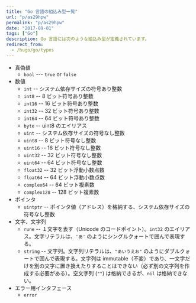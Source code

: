 ```yaml
---
title: "Go 言語の組込み型一覧"
url: "p/as29hpw"
permalink: "p/as29hpw"
date: "2017-09-01"
tags: ["Go"]
description: Go 言語には次のような組込み型が定義されています。
redirect_from:
  - /hugo/go/types
---
```


* 真偽値
  * `bool` --- `true` or `false`
* 数値
  * `int` -- システム依存サイズの符号あり整数
  * `int8` -- 8 ビット符号あり整数
  * `int16` -- 16 ビット符号あり整数
  * `int32` -- 32 ビット符号あり整数
  * `int64` -- 64 ビット符号あり整数
  * `byte` -- uint8 のエイリアス
  * `uint` -- システム依存サイズの符号なし整数
  * `uint8` -- 8 ビット符号なし整数
  * `uint16` -- 16 ビット符号なし整数
  * `uint32` -- 32 ビット符号なし整数
  * `uint64` -- 64 ビット符号なし整数
  * `float32` -- 32 ビット浮動小数点数
  * `float64` -- 64 ビット浮動小数点数
  * `complex64` -- 64 ビット複素数
  * `complex128` -- 128 ビット複素数
* ポインタ
  * `uintptr` -- ポインタ値（アドレス）を格納する、システム依存サイズの符号なし整数
* 文字、文字列
  * `rune` -- １文字を表す（Unicode のコードポイント）。`int32` のエイリアス。文字リテラルは、`'あ'` のようにシングルクォートで囲んで表現する。
  * `string` -- 文字列。文字列リテラルは、`"あいうえお"` のようにダブルクォートで囲んで表現する。文字列は immutable（不変）であり、一文字だけを別の文字に置き換えたりすることはできない（必ず別の文字列を作成する必要がある）。空文字列 (`""`) は格納できるが、`nil` は格納できない。
* エラー用インタフェース
  * `error`


